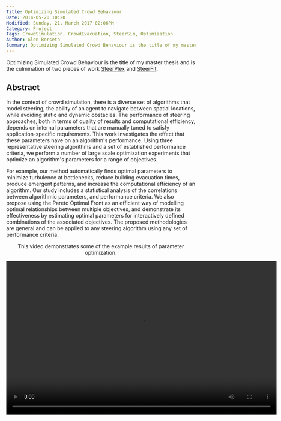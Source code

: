 ```yaml
---
Title: Optimizing Simulated Crowd Behaviour	
Date: 2014-05-20 10:20
Modified: Sunday, 21. March 2017 02:06PM 
Category: Project
Tags: CrowdSimulation, CrowdEvacuation, SteerSim, Optimization
Author: Glen Berseth
Summary: Optimizing Simulated Crowd Behaviour is the title of my master thesis and is the culmination of two pieces of work <a href="steerplex.html">SteerPlex</a> and <a href="steerfit.html">SteerFit</a>. 
---
```


Optimizing Simulated Crowd Behaviour is the title of my master thesis and is the culmination of two pieces of work <a href="steerplex.html">SteerPlex</a> and <a href="steerfit.html">SteerFit</a>. 

## Abstract

In the context of crowd simulation, there is a diverse set of algorithms that model steering, the ability of an agent to navigate between spatial locations, while avoiding static and dynamic obstacles. The performance of steering approaches, both in terms of quality of results and computational efficiency, depends on internal parameters that are manually tuned to satisfy application-specific requirements. This work investigates the effect that these parameters have on an algorithm's performance. Using three representative steering algorithms and a set of established performance criteria, we perform a number of large scale optimization experiments that optimize an algorithm's parameters for a range of objectives.

For example, our method automatically finds optimal parameters to minimize turbulence at bottlenecks, reduce building evacuation times, produce emergent patterns, and increase the computational efficiency of an algorithm. Our study includes a statistical analysis of the correlations between algorithmic parameters, and performance criteria. We also propose using the Pareto Optimal Front as an efficient way of modelling optimal relationships between multiple objectives, and demonstrate its effectiveness by estimating optimal parameters for interactively defined combinations of the associated objectives. The proposed methodologies are general and can be applied to any steering algorithm using any set of performance criteria.

<article style="text-align:center">
							<p>
								This video demonstrates some of the example results of parameter optimization.
							</p>
							<video width="720" height="410" controls>
							  <source type="video/mp4" src="projects/MastersThesis/Thesis-high-quality.mp4"></source>
							  <source type="video/webm" src="projects/MastersThesis/Thesis-high-quality.webm"></source>
							
							  Your browser does not support the encoded video.
							</video>
						</article>

## Files

[comment]: <> ([Bibtex](../files/bibtex/EnvironmentOpt.bib))
[Paper](//~gberseth//~gberseth/projects/MastersThesis/thesis.pdf)
[Presentation](//~gberseth//~gberseth/projects/MastersThesis/Thesis-Presentation2.pptx)
[comment]: <> ( [Code](https://github.com/FracturedPlane/EnvironmentInterface))

